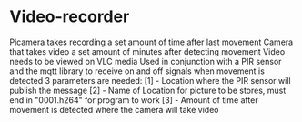 # Video-recorder
Picamera takes recording a set amount of time after last movement
Camera that takes video a set amount of minutes after detecting movement
Video needs to be viewed on VLC media
Used in conjunction with a PIR sensor and the mqtt library to receive on and off signals when movement is detected
3 parameters are needed:
[1] - Location where the PIR sensor will publish the message
[2] - Name of Location for picture to be stores, must end in "0001.h264" for program to work
[3] - Amount of time after movement is detected where the camera will take video
